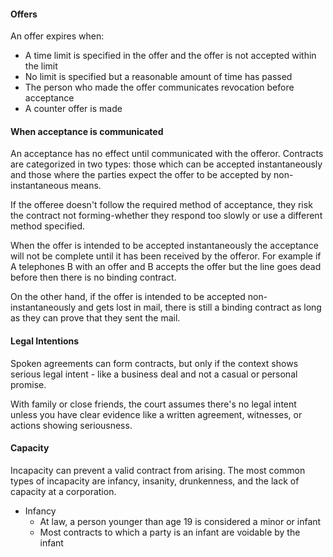 #### Offers
An offer expires when:
* A time limit is specified in the offer and the offer is not accepted within the limit
* No limit is specified but a reasonable amount of time has passed
* The person who made the offer communicates revocation before acceptance
* A counter offer is made

#### When acceptance is communicated
An acceptance has no effect until communicated with the offeror.
Contracts are categorized in two types: those which can be accepted instantaneously and those where the parties expect the offer to be accepted by non-instantaneous means.

If the offeree doesn't follow the required method of acceptance, they risk the contract not forming-whether they respond too slowly or use a different method specified.

When the offer is intended to be accepted instantaneously the acceptance will not be complete until it has been received by the offeror. For example if A telephones B  with an offer and B accepts the offer but the line goes dead before then there is no binding contract.

On the other hand, if the offer is intended to be accepted non-instantaneously and gets lost in mail, there is still a binding contract as long as they can prove that they sent the mail.

#### Legal Intentions
Spoken agreements can form contracts, but only if the context shows serious legal intent - like a business deal and not a casual or personal promise.

With family or close friends, the court assumes there's no legal intent unless you have clear evidence like a written agreement, witnesses, or actions showing seriousness.

#### Capacity
Incapacity can prevent a valid contract from arising. The most common types of incapacity are infancy, insanity, drunkenness, and the lack of capacity at a corporation.
* Infancy
	* At law, a person younger than age 19 is considered a minor or infant
	* Most contracts to which a party is an infant are voidable by the infant